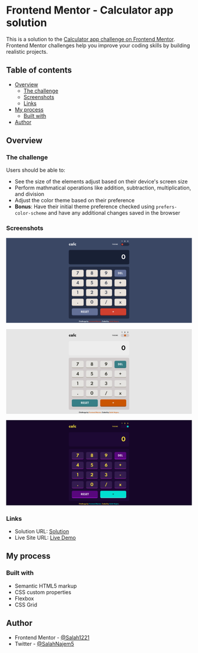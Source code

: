 # Frontend Mentor - Calculator app solution

This is a solution to the [Calculator app challenge on Frontend Mentor](https://www.frontendmentor.io/challenges/calculator-app-9lteq5N29). Frontend Mentor challenges help you improve your coding skills by building realistic projects.

## Table of contents

- [Overview](#overview)
  - [The challenge](#the-challenge)
  - [Screenshots](#screenshots)
  - [Links](#links)
- [My process](#my-process)
  - [Built with](#built-with)
- [Author](#author)

## Overview

### The challenge

Users should be able to:

- See the size of the elements adjust based on their device's screen size
- Perform mathmatical operations like addition, subtraction, multiplication, and division
- Adjust the color theme based on their preference
- **Bonus**: Have their initial theme preference checked using `prefers-color-scheme` and have any additional changes saved in the browser

### Screenshots

![Theme 1](./screenshot1.png)

![Theme 1](./screenshot2.png)

![Theme 1](./screenshot3.png)

### Links

- Solution URL: [Solution](https://github.com/Salah1221/Calculator-App)
- Live Site URL: [Live Demo](https://salah1221.github.io/Calculator-App/)

## My process

### Built with

- Semantic HTML5 markup
- CSS custom properties
- Flexbox
- CSS Grid

## Author

- Frontend Mentor - [@Salah1221](https://www.frontendmentor.io/profile/Salah1221)
- Twitter - [@SalahNajem5](https://www.twitter.com/SalahNajem5)
